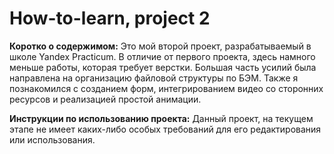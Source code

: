 # How-to-learn, project 2


**Коротко о содержимом:** 
Это мой второй проект, разрабатываемый в школе Yandex Practicum. В отличие от первого проекта, здесь намного меньше работы, которая требует верстки. Большая часть усилий была направлена на организацию файловой структуры по БЭМ. Также я познакомился с созданием форм, интегрированием видео со сторонних ресурсов и реализацией простой анимации. 

**Инструкции по использованию проекта:** 
Данный проект, на текущем этапе не имеет каких-либо особых требований для его редактирования или использования. 
